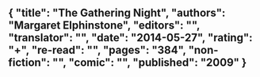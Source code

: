 {
 "title": "The Gathering Night",
 "authors": "Margaret Elphinstone",
 "editors": "",
 "translator": "",
 "date": "2014-05-27",
 "rating": "+",
 "re-read": "",
 "pages": "384",
 "non-fiction": "",
 "comic": "",
 "published": "2009"
}
---

